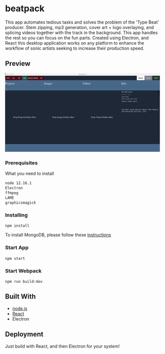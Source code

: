 # beatpack

This app automates tedious tasks and solves the problem of the 'Type Beat' producer. Stem zipping, mp3 generation, cover art + logo overlaying, and splicing videos together with the track in the background. This app handles the rest so you can focus on the fun parts.
Created using Electron, and React this desktop application works on any platform to enhance the workflow of sonic artists seeking to increase their production speed.

## Preview

![beatpack gif](https://github.com/carlitoswillis/beatpack/blob/master/public/beatpack.gif)

### Prerequisites

What you need to install

```
node 12.16.1
Electron
ffmpeg
LAME
graphicsmagick
```

### Installing

```
npm install
```

To install MongoDB, please follow these [instructions](https://docs.mongodb.com/manual/tutorial/install-mongodb-on-ubuntu/)

### Start App

```
npm start
```

### Start Webpack

```
npm run build:dev
```

## Built With

* [node.js](https://nodejs.org/en/)
* [React](https://reactjs.org/)
* Electron


## Deployment

Just build with React, and then Electron for your system!
